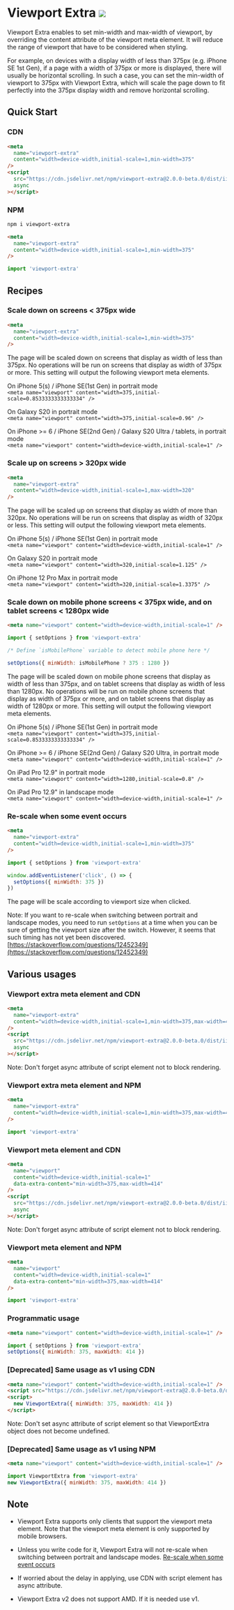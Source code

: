# Viewport Extra [![](https://data.jsdelivr.com/v1/package/npm/viewport-extra/badge)](https://www.jsdelivr.com/package/npm/viewport-extra)

Viewport Extra enables to set min-width and max-width of viewport, by overriding the content attribute of the viewport meta element. It will reduce the range of viewport that have to be considered when styling.

For example, on devices with a display width of less than 375px (e.g. iPhone SE 1st Gen), if a page with a width of 375px or more is displayed, there will usually be horizontal scrolling. In such a case, you can set the min-width of viewport to 375px with Viewport Extra, which will scale the page down to fit perfectly into the 375px display width and remove horizontal scrolling.

## Quick Start

### CDN

```html
<meta
  name="viewport-extra"
  content="width=device-width,initial-scale=1,min-width=375"
/>
<script
  src="https://cdn.jsdelivr.net/npm/viewport-extra@2.0.0-beta.0/dist/iife/viewport-extra.min.js"
  async
></script>
```

### NPM

```bash
npm i viewport-extra
```

```html
<meta
  name="viewport-extra"
  content="width=device-width,initial-scale=1,min-width=375"
/>
```

```js
import 'viewport-extra'
```

## Recipes

### Scale down on screens < 375px wide

```html
<meta
  name="viewport-extra"
  content="width=device-width,initial-scale=1,min-width=375"
/>
```

The page will be scaled down on screens that display as width of less than 375px. No operations will be run on screens that display as width of 375px or more. This setting will output the following viewport meta elements.

On iPhone 5(s) / iPhone SE(1st Gen) in portrait mode  
`<meta name="viewport" content="width=375,initial-scale=0.8533333333333334" />`

On Galaxy S20 in portrait mode  
`<meta name="viewport" content="width=375,initial-scale=0.96" />`

On iPhone >= 6 / iPhone SE(2nd Gen) / Galaxy S20 Ultra / tablets, in portrait mode  
`<meta name="viewport" content="width=device-width,initial-scale=1" />`

### Scale up on screens > 320px wide

```html
<meta
  name="viewport-extra"
  content="width=device-width,initial-scale=1,max-width=320"
/>
```

The page will be scaled up on screens that display as width of more than 320px. No operations will be run on screens that display as width of 320px or less. This setting will output the following viewport meta elements.

On iPhone 5(s) / iPhone SE(1st Gen) in portrait mode  
`<meta name="viewport" content="width=device-width,initial-scale=1" />`

On Galaxy S20 in portrait mode  
`<meta name="viewport" content="width=320,initial-scale=1.125" />`

On iPhone 12 Pro Max in portrait mode  
`<meta name="viewport" content="width=320,initial-scale=1.3375" />`

### Scale down on mobile phone screens < 375px wide, and on tablet screens < 1280px wide

```html
<meta name="viewport" content="width=device-width,initial-scale=1" />
```

```js
import { setOptions } from 'viewport-extra'

/* Define `isMobilePhone` variable to detect mobile phone here */

setOptions({ minWidth: isMobilePhone ? 375 : 1280 })
```

The page will be scaled down on mobile phone screens that display as width of less than 375px, and on tablet screens that display as width of less than 1280px. No operations will be run on mobile phone screens that display as width of 375px or more, and on tablet screens that display as width of 1280px or more. This setting will output the following viewport meta elements.

On iPhone 5(s) / iPhone SE(1st Gen) in portrait mode  
`<meta name="viewport" content="width=375,initial-scale=0.8533333333333334" />`

On iPhone >= 6 / iPhone SE(2nd Gen) / Galaxy S20 Ultra, in portrait mode  
`<meta name="viewport" content="width=device-width,initial-scale=1" />`

On iPad Pro 12.9" in portrait mode  
`<meta name="viewport" content="width=1280,initial-scale=0.8" />`

On iPad Pro 12.9" in landscape mode  
`<meta name="viewport" content="width=device-width,initial-scale=1" />`

### Re-scale when some event occurs

```html
<meta
  name="viewport-extra"
  content="width=device-width,initial-scale=1,min-width=375"
/>
```

```js
import { setOptions } from 'viewport-extra'

window.addEventListener('click', () => {
  setOptions({ minWidth: 375 })
})
```

The page will be scale according to viewport size when clicked.

Note: If you want to re-scale when switching between portrait and landscape modes, you need to run `setOptions` at a time when you can be sure of getting the viewport size after the switch. However, it seems that such timing has not yet been discovered. [https://stackoverflow.com/questions/12452349](https://stackoverflow.com/questions/12452349)

## Various usages

### Viewport extra meta element and CDN

```html
<meta
  name="viewport-extra"
  content="width=device-width,initial-scale=1,min-width=375,max-width=414"
/>
<script
  src="https://cdn.jsdelivr.net/npm/viewport-extra@2.0.0-beta.0/dist/iife/viewport-extra.min.js"
  async
></script>
```

Note: Don't forget async attribute of script element not to block rendering.

### Viewport extra meta element and NPM

```html
<meta
  name="viewport-extra"
  content="width=device-width,initial-scale=1,min-width=375,max-width=414"
/>
```

```js
import 'viewport-extra'
```

### Viewport meta element and CDN

```html
<meta
  name="viewport"
  content="width=device-width,initial-scale=1"
  data-extra-content="min-width=375,max-width=414"
/>
<script
  src="https://cdn.jsdelivr.net/npm/viewport-extra@2.0.0-beta.0/dist/iife/viewport-extra.min.js"
  async
></script>
```

Note: Don't forget async attribute of script element not to block rendering.

### Viewport meta element and NPM

```html
<meta
  name="viewport"
  content="width=device-width,initial-scale=1"
  data-extra-content="min-width=375,max-width=414"
/>
```

```js
import 'viewport-extra'
```

### Programmatic usage

```html
<meta name="viewport" content="width=device-width,initial-scale=1" />
```

```js
import { setOptions } from 'viewport-extra'
setOptions({ minWidth: 375, maxWidth: 414 })
```

### [Deprecated] Same usage as v1 using CDN

```html
<meta name="viewport" content="width=device-width,initial-scale=1" />
<script src="https://cdn.jsdelivr.net/npm/viewport-extra@2.0.0-beta.0/dist/iife/viewport-extra.min.js"></script>
<script>
  new ViewportExtra({ minWidth: 375, maxWidth: 414 })
</script>
```

Note: Don't set async attribute of script element so that ViewportExtra object does not become undefined.

### [Deprecated] Same usage as v1 using NPM

```html
<meta name="viewport" content="width=device-width,initial-scale=1" />
```

```js
import ViewportExtra from 'viewport-extra'
new ViewportExtra({ minWidth: 375, maxWidth: 414 })
```

## Note

- Viewport Extra supports only clients that support the viewport meta element. Note that the viewport meta element is only supported by mobile browsers.

- Unless you write code for it, Viewport Extra will not re-scale when switching between portrait and landscape modes. [Re-scale when some event occurs](#re-scale-when-some-event-occurs)

- If worried about the delay in applying, use CDN with script element has async attribute.

- Viewport Extra v2 does not support AMD. If it is needed use v1.
